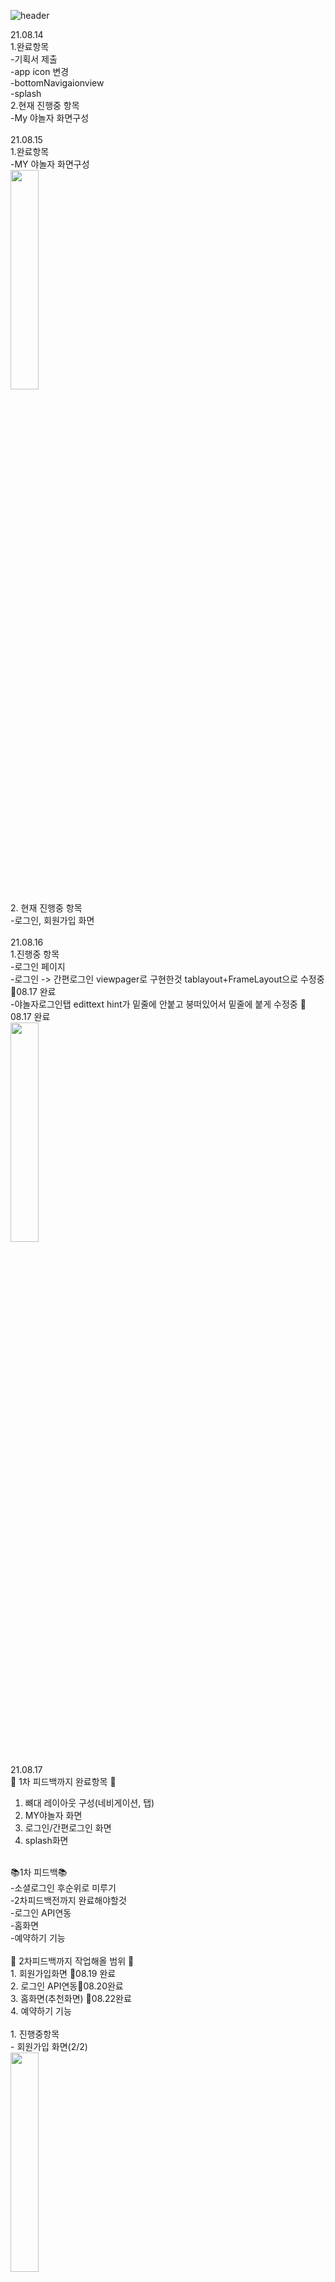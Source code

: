 ![header](https://capsule-render.vercel.app/api?type=waving&color=auto&height=250&section=header&text=야놀자%20개발일지_luna&fontSize=60&fontAlign=50&fontColor=FFFFFF)

21.08.14<br>
1.완료항목 <br>
-기획서 제출 <br>
-app icon 변경 <br>
-bottomNavigaionview<br>
-splash<br>
2.현재 진행중 항목<br>
-My 야놀자 화면구성 <br>
<br>
21.08.15<br>
1.완료항목 <br>
-MY 야놀자 화면구성<br>
<img width="30%" src="https://user-images.githubusercontent.com/75536654/129481813-cf57aba3-058b-4a94-8fa1-5f6cdd59a908.gif"/><br>
2. 현재 진행중 항목<br>
-로그인, 회원가입 화면<br>
<br>
21.08.16<br>
1.진행중 항목<br>
-로그인 페이지<br>
-로그인 -> 간편로그인 viewpager로 구현한것 tablayout+FrameLayout으로 수정중 🍕08.17 완료<br> 
-야놀자로그인탭 edittext hint가 밑줄에 안붙고 붕떠있어서 밑줄에 붙게 수정중 🍕08.17 완료<br> 
<img width="30%" src="https://user-images.githubusercontent.com/75536654/129576952-edd89b85-6591-4795-9263-03d73d901bc8.gif"/><br>
<br>
21.08.17<br>
📍 1차 피드백까지 완료항목 📍<br>
1. 뼈대 레이아웃 구성(네비게이션, 탭)
2. MY야놀자 화면
3. 로그인/간편로그인 화면
4. splash화면<br>
<br>
📚1차 피드백📚<br>
-소셜로그인 후순위로 미루기<br>
-2차피드백전까지 완료해야할것<br>
-로그인 API연동<br>
-홈화면<br>
-예약하기 기능<br>
<br>
📍 2차피드백까지 작업해올 범위 📍<br>
1. 회원가입화면 🥕08.19 완료<br>
2. 로그인 API연동🥕08.20완료<br>
3. 홈화면(추천화면) 🥕08.22완료<br>
4. 예약하기 기능<br>
<br>
1. 진행중항목 <br>
- 회원가입 화면(2/2)<br>
<img width="30%" src="https://user-images.githubusercontent.com/75536654/129744430-da8a8bdc-274e-4147-aef4-a403a89e1812.gif"/><br>
<br>
21.08.18<br>
1.진행중항목<br>
- 회원가입화면<br>
- 전체동의 체크부분이 안돼서 방법 찾는중 🥕08.19 완료<br> 
<img width="30%" src="https://user-images.githubusercontent.com/75536654/129917825-8d176a6f-1aa2-4e60-ae29-3c08104feb78.gif"/><br>
<br>
21.08.19<br>
1.완료항목<br>
- 회원가입 화면<br>
- 비밀번호 입력란 error 커스텀으로 수정<br>
2.진행중항목<br>
-로그인API<br> 
-홈화면<br>
<img width="30%" src="https://user-images.githubusercontent.com/75536654/130085897-f7b27718-cb51-40e1-a485-4b275e4efacf.gif"/><br>
<br>
21.08.20<br>
1.완료항목<br>
-로그인API<br>
-추천화면에서 광고배너 1.5초주기로 넘어가게 구성<br>
2.진행중항목<br>
-추천화면(70%)<br>
<img width="30%" src="https://user-images.githubusercontent.com/75536654/130236441-48949f6b-0c51-4362-a9ff-69ca64f2c617.gif"/><br>
<br>
21.08.21<br>
1.완료항목<br>
-로그인API연동후 마이페이지 화면 바뀌게<br>
2.진행중항목<br>
-추천화면🥕08.22 완료<br> 
-Tab레이아웃 아이템 사이 margin 주는법 찾는중 🧨08.22 찾아본 모든방법 다 써봐도 안돼서 포기 <br> 
<로그인 후 마이페이지 변경되는 화면><br>
<img width="30%" src="https://user-images.githubusercontent.com/75536654/130333257-3d1a785a-9c50-46ee-b52a-02224a3800f0.gif"/><br>
<br>
21.08.22<br>
1.완료항목<br>
-추천화면<br>
2.진행중항목<br>
-회원가입할때 휴대폰번호인증(API오류 기다리는중)<br> 🥕08.23완료
-국내숙소 최근 본 상품의 연관상품<br>
-국내숙소 (40%)<br>
-지역 탭(10%)<br>
<추천 완성><br>
<img width="30%" src="https://user-images.githubusercontent.com/75536654/130354278-450fb9ed-f2d6-4da8-9b9b-fc75a31cd3a1.gif"/><br>
<국내숙소 진행상황><br>
<img width="30%" src="https://user-images.githubusercontent.com/75536654/130354294-27bd70ca-6fcb-4dbb-9381-94bbc10d3f8f.gif"/><br>
<br>
21.08.23<br>
1.완료항목<br>
-회원가입할때 휴대폰번호인증<br>
2.진행중항목<br>
-검색창<br>
<인증번호><br>
<img width="30%" src="https://user-images.githubusercontent.com/75536654/130464367-8460ce73-0aed-4484-99ae-039eb0658fd2.jpg"/><br>
<img width="30%" src="https://user-images.githubusercontent.com/75536654/130464799-3d5a8db0-777f-4ce1-a639-3f4c398cdc6a.gif"/><br>
📚2차 피드백📚<br>
-예약완료까지 예약기능 완성하기<br>
-API 여러개 연결하기<br>
<br>
21.08.24<br>
1.진행중항목<br>
-검색창<br>
<img width="30%" src="https://user-images.githubusercontent.com/75536654/130637206-9fa476e6-cfcf-4405-85b1-2a85bded7132.gif"/><br>
<br>
21.08.25<br>
1.진행중항목 <br>
-검색창 (리사이클러뷰 오류 해결중)<br>
<img width="30%" src="https://user-images.githubusercontent.com/75536654/130808731-f837a4fc-ec5d-47a9-9429-23420fb38e53.png"/><br>
<br>
21.08.26<br>
1.완료항목<br>
-검색창 Api연동, 리사이클러뷰<br>
1.진행중항목 <br>
-검색창 (레이팅바 수정중)<br>
-검색 세부화면<br>
<img width="30%" src="https://user-images.githubusercontent.com/75536654/130984524-64945553-6bd4-4e3d-807f-4b4758f1e239.gif"/><br>
<br>
21.08.27<br>
🎃 전체기능 🎃 <br>
1. My야놀자<br>
- 회원가입: 문자 인증번호API연동, 이메일과 비밀번호로 회원가입기능<br>
- 로그인: 로그인 후 MY야놀자 닉네임, 사진, 포인트, 쿠폰, 비회원예약내역 -> 예약내역 변경<br>
2. 홈 - 추천<br>
- 광고배너 1.5초 주기로 변경, 광고배너 카운트<br>
3. 국내숙소<br>
4. 검색<br>
- 지역명으로 숙소 검색 API연동<br>
- RecyclerView로 숙소 API받아오기<br>
- 숙소상세페이지 API연동 <br>

💡 라이징테스트를 진행하면서 💡<br>
- API연동하는부분을 잘 숙지하지 못했어서 API한개를 연결할때마다 너무 시간이 오래걸렸다. API연동하는부분을 오류가나지않고 성공한게 13일째 되는날이었어서 아쉬웠다😥<br>
- 리사이클러뷰에대한 활용이 처음에는 막막하고 어려워서 시간을 많이 버렸지만 API에서 id값을 가져와서 클릭이벤트로 페이지 이동하는기능을 성공했다 😀<br>
- 개발 우선순위에대한 중요성 ❗ 개발우선순위를 명확하게 정하지 못해서 끝까지 구현하지 못한 기능들이 많이 생겨서 개발 우선순위의 중요성을 매우 느꼈다 😥<br>








